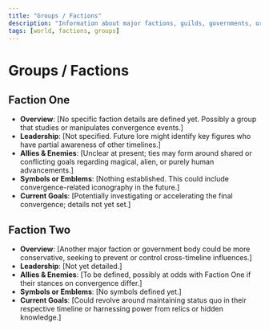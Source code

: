 ```yaml
---
title: "Groups / Factions"
description: "Information about major factions, guilds, governments, or other collective entities."
tags: [world, factions, groups]
---
```


# Groups / Factions

## Faction One
- **Overview**: [No specific faction details are defined yet. Possibly a group that studies or manipulates convergence events.]
- **Leadership**: [Not specified. Future lore might identify key figures who have partial awareness of other timelines.]
- **Allies & Enemies**: [Unclear at present; ties may form around shared or conflicting goals regarding magical, alien, or purely human advancements.]
- **Symbols or Emblems**: [Nothing established. This could include convergence-related iconography in the future.]
- **Current Goals**: [Potentially investigating or accelerating the final convergence; details not yet set.]

## Faction Two
- **Overview**: [Another major faction or government body could be more conservative, seeking to prevent or control cross-timeline influences.]
- **Leadership**: [Not yet detailed.]
- **Allies & Enemies**: [To be defined, possibly at odds with Faction One if their stances on convergence differ.]
- **Symbols or Emblems**: [No symbols defined yet.]
- **Current Goals**: [Could revolve around maintaining status quo in their respective timeline or harnessing power from relics or hidden knowledge.]
